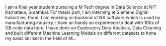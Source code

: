 I am a final year student pursuing a M Tech degree in Data Science at NIT Karnataka, Surathkal. For thesis part, I am Interning at Siemens Digital Industries, Pune. I am working on backend of NX software which is used by manufacturing industry. I have an hands on experinece to deal with 100s of GB code data here. I have done an Exploratory Data Analysis, Data Cleaning and built different Machine Learning Models on different datasets to hone my basic skillset in the field of ML.
